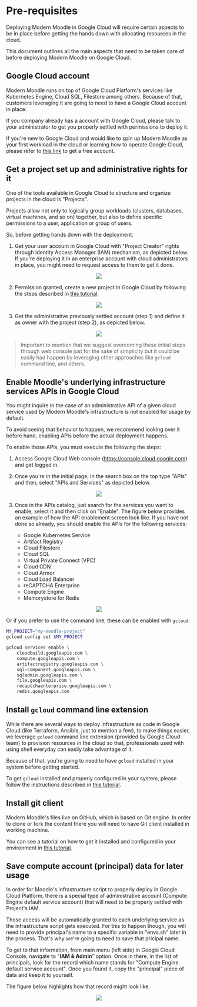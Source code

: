 # Pre-requisites

Deploying Modern Moodle in Google Cloud will require certain aspects to be in place before getting the hands down with allocating resources in the cloud.

This document outlines all the main aspects that need to be taken care of before deploying Modern Moodle on Google Cloud.

## Google Cloud account

Modern Moodle runs on top of Google Cloud Platform's services like Kubernetes Engine, Cloud SQL, Filestore among others. Because of that, customers leveraging it are going to need to have a Google Cloud account in place.

If you company already has a account with Google Cloud, please talk to your administrator to get you properly settled with permissions to deploy it.

If you're new to Google Cloud and would like to spin up Modern Moodle as your first workload in the cloud or learning how to operate Google Cloud, please refer to [this link](https://cloud.google.com/free) to get a free account.

## Get a project set up and administrative rights for it

One of the tools available in Google Cloud to structure and organize projects in the cloud is "Projects". 

Projects allow not only to logically group workloads (clusters, databases, virtual machines, and so on) together, but also to define specific permissions to a user, application or group of users.

So, before getting hands down with the deployment:

1. Get your user account in Google Cloud with "Project Creator" rights through Identity Access Manager (IAM) mechanism, as depicted below. If you're deploying it in an enterprise account with cloud administrators in place, you might need to request access to them to get it done.

<p align="center">
    <img src="img/../../img/iam-user-account.png">
</p>

2. Permission granted, create a new project in Google Cloud by following the steps described in [this tutorial](https://cloud.google.com/resource-manager/docs/creating-managing-projects).

<p align="center">
    <img src="img/../../img/new-project-google-console.png">
</p>

3. Get the administrative previously settled account (step 1) and define it as owner with the project (step 2), as depicted below.

<p align="center">
    <img src="img/../../img/iam-account-owner-project.png">
</p>

> Important to mention that we suggest overcoming these initial steps through web console just for the sake of simplicity but it could be easily had happen by leveraging other approaches like `gcloud` command line, and others.

## Enable Moodle's underlying infrastructure services APIs in Google Cloud

You might inquire in the case of an administrative API of a given cloud service used by Modern Moodle's infrastructure is not enabled for usage by default. 

To avoid seeing that behavior to happen, we recommend looking over it before hand, enabling APIs before the actual deployment happens.

To enable those APIs, you must execute the following the steps:

1. Access Google Cloud Web console (https://console.cloud.google.com) and get logged in.

2. Once you're in the initial page, in the search box on the top type "APIs" and then, select "APIs and Services" as depicted below.

<p align="center">
    <img src="img/../../img/apis-services-enablement.png">
</p>

3. Once in the APIs catalog, just search for the services you want to enable, select it and then click on "Enable". The figure below provides an example of how the API enablement screen look like. 
If you have not done so already, you should enable the APIs for the following services:

   * Google Kubernetes Service
   * Artifact Registry
   * Cloud Filestore
   * Cloud SQL
   * Virtual Private Connect (VPC)
   * Cloud CDN
   * Cloud Armor
   * Cloud Load Balancer
   * reCAPTCHA Enterprise
   * Compute Engine
   * Memorystore for Redis

<p align="center">
    <img src="img/../../img/enabling-api-console.png">
</p>

Or if you prefer to use the command line, these can be enabled with `gcloud`:

```sh
MY_PROJECT="my-moodle-project"
gcloud config set $MY_PROJECT

gcloud services enable \
    cloudbuild.googleapis.com \
    compute.googleapis.com \
    artifactregistry.googleapis.com \
    sql-component.googleapis.com \
    sqladmin.googleapis.com \
    file.googleapis.com \
    recaptchaenterprise.googleapis.com \
    redis.googleapis.com
```

## Install `gcloud` command line extension

While there are several ways to deploy infrastructure as code in Google Cloud (like Terraform, Ansible, just to mention a few), to make things easier, we leverage `gcloud` command line extension (provided by Google Cloud team) to provision resources in the cloud so that, professionals used with using shell everyday can easily take advantage of it.

Because of that, you're going to need to have `gcloud` installed in your system before getting started.

To get `gcloud` installed and properly configured in your system, please follow the instructions described in [this tutorial](https://cloud.google.com/sdk/docs/install).

## Install git client

Modern Moodle's files live on GitHub, which is based on Git engine. In order to clone or fork the content there you will need to have Git client installed in working machine. 

You can see a tutorial on how to get it installed and configured in your environment in [this tutorial](https://git-scm.com/book/en/v2/Getting-Started-Installing-Git).

## Save compute account (principal) data for later usage

In order for Moodle's infrastructure script to properly deploy in Google Cloud Platform, there is a special type of administrative account (Compute Engine default service account) that will need to be properly settled with Project's IAM.

Those access will be automatically granted to each underlying service as the infrastructure script gets executed. For this to happen though, you will need to provide principal's name to a specific variable in "envs.sh" later in the process. That's why we're going to need to save that pricipal name.

To get to that information, from main menu (left side) in Google Cloud Console, navigate to "**IAM & Admin**" option. Once in there, in the list of principals, look for the record which name stands for "Compute Engine default service account". Once you found it, copy the "principal" piece of data and keep it to yourself.

The figure below highlights how that record might look like.

<p align="center">
    <img src="img/../../img/principal-compute-account.png">
</p>
